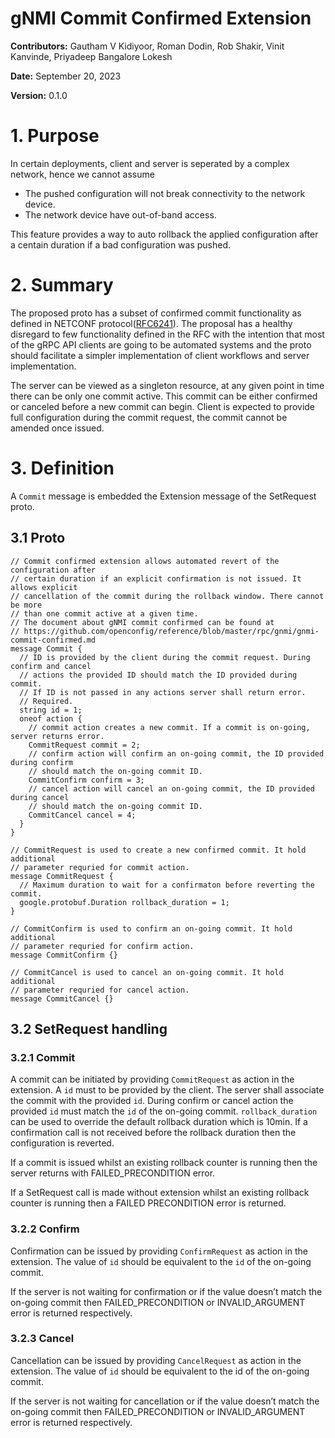 # gNMI Commit Confirmed Extension

**Contributors:** Gautham V Kidiyoor, Roman Dodin, Rob Shakir, Vinit Kanvinde, Priyadeep Bangalore Lokesh

**Date:** September 20, 2023

**Version:** 0.1.0

# 1. Purpose

In certain deployments, client and server is seperated by a complex network,
hence we cannot assume
- The pushed configuration will not break connectivity to the network device.
- The network device have out-of-band access.

This feature provides a way to auto rollback the applied configuration after a
centain duration if a bad configuration was pushed.

# 2. Summary
The proposed proto has a subset of confirmed commit functionality as defined in
NETCONF protocol([RFC6241](https://datatracker.ietf.org/doc/html/rfc6241#section-8.4)). The proposal has a healthy disregard to few functionality
defined in the RFC with the intention that most of the gRPC API clients are going to
be automated systems and the proto should facilitate a simpler implementation of
client workflows and server implementation.

The server can be viewed as a singleton resource, at any given point in time there
can be only one commit active. This commit can be either confirmed or canceled
before a new commit can begin. Client is expected to provide full configuration
during the commit request, the commit cannot be amended once issued.

# 3. Definition

A `Commit` message is embedded the Extension message of the SetRequest proto.

## 3.1 Proto

```
// Commit confirmed extension allows automated revert of the configuration after
// certain duration if an explicit confirmation is not issued. It allows explicit
// cancellation of the commit during the rollback window. There cannot be more
// than one commit active at a given time.
// The document about gNMI commit confirmed can be found at
// https://github.com/openconfig/reference/blob/master/rpc/gnmi/gnmi-commit-confirmed.md
message Commit {
  // ID is provided by the client during the commit request. During confirm and cancel
  // actions the provided ID should match the ID provided during commit.
  // If ID is not passed in any actions server shall return error.
  // Required.
  string id = 1;
  oneof action {
    // commit action creates a new commit. If a commit is on-going, server returns error.
    CommitRequest commit = 2;
    // confirm action will confirm an on-going commit, the ID provided during confirm
    // should match the on-going commit ID.
    CommitConfirm confirm = 3;
    // cancel action will cancel an on-going commit, the ID provided during cancel
    // should match the on-going commit ID.
    CommitCancel cancel = 4;
  }
}

// CommitRequest is used to create a new confirmed commit. It hold additional
// parameter requried for commit action.
message CommitRequest {
  // Maximum duration to wait for a confirmaton before reverting the commit.
  google.protobuf.Duration rollback_duration = 1;
}

// CommitConfirm is used to confirm an on-going commit. It hold additional
// parameter requried for confirm action.
message CommitConfirm {}

// CommitCancel is used to cancel an on-going commit. It hold additional
// parameter requried for cancel action.
message CommitCancel {}
```

## 3.2 SetRequest handling                                                        

### 3.2.1 Commit
A commit can be initiated by providing `CommitRequest` as action in the extension. A `id` must to be
provided by the client. The server shall associate the commit with the provided `id`.
During confirm or cancel action the provided `id` must match the `id` of the on-going commit.
`rollback_duration` can be used to override the default rollback duration which is 10min.
If a confirmation call is not received before the rollback duration then the configuration is reverted.

If a commit is issued whilst an existing rollback counter is running then the server returns with
FAILED_PRECONDITION error.

If a SetRequest call is made without extension whilst an existing rollback counter is running then a
FAILED PRECONDITION error is returned.

### 3.2.2 Confirm

Confirmation can be issued by providing `ConfirmRequest` as action in the extension. The value of `id`
should be equivalent to the `id` of the on-going commit.

If the server is not waiting for confirmation or if the value doesn’t match the on-going commit then
FAILED_PRECONDITION or INVALID_ARGUMENT error is returned respectively.

### 3.2.3 Cancel
Cancellation can be issued by providing `CancelRequest` as action in the extension. The value of `id`
should be equivalent to the id of the on-going commit.

If the server is not waiting for cancellation or if the value doesn’t match the on-going commit
then FAILED_PRECONDITION or INVALID_ARGUMENT error is returned respectively.
